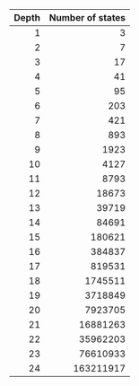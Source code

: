 | Depth | Number of states |
| ----: | ----------------:|
| 1 | 3 |
| 2 | 7 |
| 3 | 17 |
| 4 | 41 |
| 5 | 95 |
| 6 | 203 |
| 7 | 421 |
| 8 | 893 |
| 9 | 1923 |
| 10 | 4127 |
| 11 | 8793 |
| 12 | 18673 |
| 13 | 39719 |
| 14 | 84691 |
| 15 | 180621 |
| 16 | 384837 |
| 17 | 819531 |
| 18 | 1745511 |
| 19 | 3718849 |
| 20 | 7923705 |
| 21 | 16881263 |
| 22 | 35962203 |
| 23 | 76610933 |
| 24 | 163211917 |
